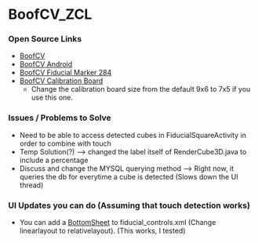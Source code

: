 # BoofCV_ZCL

### Open Source Links
- [BoofCV](https://boofcv.org/index.php?title=Main_Page)
- [BoofCV Android](http://peterabeles.com/blog/?p=204)
- [BoofCV Fiducial Marker 284](https://boofcv.org/images/5/54/Fiducial_squre_binary.png)
- [BoofCV Calibration Board](https://boofcv.org/images/2/23/Calibration_letter_chessboard_7x5.png) 
  - Change the calibration board size from the default 9x6 to 7x5 if you use this one.

### Issues / Problems to Solve
- Need to be able to access detected cubes in FiducialSquareActivity in order to combine with touch
- Temp Solution(?) --> changed the label itself of RenderCube3D.java to include a percentage
- Discuss and change the MYSQL querying method --> Right now, it queries the db for everytime a cube is detected (Slows down the UI thread)


### UI Updates you can do (Assuming that touch detection works)
- You can add a [BottomSheet](https://www.section.io/engineering-education/bottom-sheet-dialogs-using-android-studio/) to fiducial_controls.xml (Change linearlayout to relativelayout). (This works, I tested)

